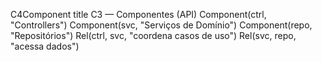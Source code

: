 C4Component
title C3 — Componentes (API)
Component(ctrl, "Controllers")
Component(svc, "Serviços de Domínio")
Component(repo, "Repositórios")
Rel(ctrl, svc, "coordena casos de uso")
Rel(svc, repo, "acessa dados")